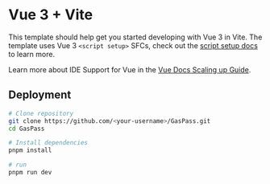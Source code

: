 # Vue 3 + Vite

This template should help get you started developing with Vue 3 in Vite. The template uses Vue 3 `<script setup>` SFCs, check out the [script setup docs](https://v3.vuejs.org/api/sfc-script-setup.html#sfc-script-setup) to learn more.

Learn more about IDE Support for Vue in the [Vue Docs Scaling up Guide](https://vuejs.org/guide/scaling-up/tooling.html#ide-support).

##  Deployment
```bash
# Clone repository
git clone https://github.com/<your-username>/GasPass.git
cd GasPass

# Install dependencies
pnpm install

# run
pnpm run dev
```
